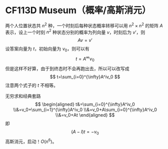 # CF113D Museum（概率/高斯消元）

两个人位置状态共 $n^2$ 种，一个时刻后每种状态概率转移可以用 $n^2\times n^2$ 的矩阵 $A$ 表示，设上一个时刻 $n^2$ 种状态分别的概率为列向量 $v$，时刻后为 $v'$，则
$$
Av=v'
$$
设答案向量为 $t$，初始向量为 $v_0$，则可以有
$$
t=A^{\infty}v_0
$$
但是这样不好算，由于到终态时不会再跑出去，所以可以改写成
$$
t=\sum_{i=0}^{\infty}A^iv_0
$$
注意两个式子的 $t$ 不相等。

无穷求和经典套路
$$
\begin{aligned}
t&=\sum_{i=0}^{\infty}A^iv_0
\\&=v_0+\sum_{i=1}^{\infty}A^iv_0
\\&=v_0+A\sum_{i=0}^{\infty}A^iv_0
\\&=v_0+At
\end{aligned}
$$
即
$$
(A-I)t=-v_0
$$
高斯消元，启动！$O(n^6)$。